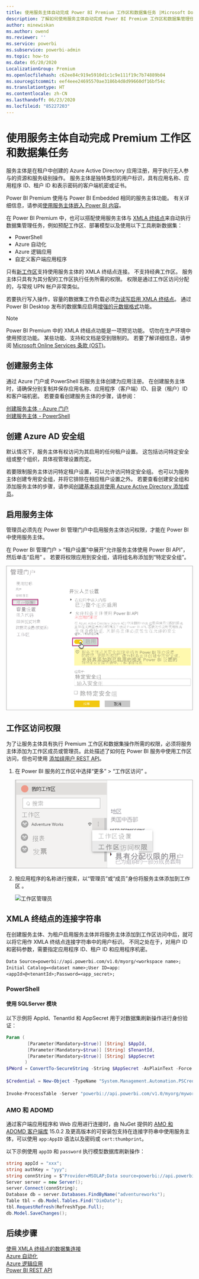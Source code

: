 ```yaml
---
title: 使用服务主体自动完成 Power BI Premium 工作区和数据集任务 |Microsoft Docs
description: 了解如何使用服务主体自动完成 Power BI Premium 工作区和数据集管理任务。
author: minewiskan
ms.author: owend
ms.reviewer: ''
ms.service: powerbi
ms.subservice: powerbi-admin
ms.topic: how-to
ms.date: 05/20/2020
LocalizationGroup: Premium
ms.openlocfilehash: c62ee84c919e5910d1c1c9e111f19c7b74889b04
ms.sourcegitcommit: eef4eee24695570ae3186b4d8d99660df16bf54c
ms.translationtype: HT
ms.contentlocale: zh-CN
ms.lasthandoff: 06/23/2020
ms.locfileid: "85227203"
---
```

# <a name="automate-premium-workspace-and-dataset-tasks-with-service-principals"></a>使用服务主体自动完成 Premium 工作区和数据集任务

服务主体是在租户中创建的 Azure Active Directory 应用注册，用于执行无人参与的资源和服务级别操作。 服务主体是独特类型的用户标识，具有应用名称、应用程序 ID、租户 ID 和表示密码的客户端机密或证书。

Power BI Premium 使用与 Power BI Embedded 相同的服务主体功能。 有关详细信息，请参阅[使用服务主体嵌入 Power BI 内容](../developer/embedded/embed-service-principal.md)。

在 Power BI Premium 中，也可以搭配使用服务主体与 [XMLA 终结点](service-premium-connect-tools.md)来自动执行数据集管理任务，例如预配工作区、部署模型以及使用以下工具刷新数据集：

- PowerShell
- Azure 自动化
- Azure 逻辑应用
- 自定义客户端应用程序

只有[新工作区](../collaborate-share/service-new-workspaces.md)支持使用服务主体的 XMLA 终结点连接。 不支持经典工作区。 服务主体只具有为其分配的工作区执行任务所需的权限。 权限是通过工作区访问分配的，与常规 UPN 帐户非常类似。

若要执行写入操作，容量的数据集工作负载必须[为读写启用 XMLA 终结点](service-premium-connect-tools.md#enable-xmla-read-write)。 通过 Power BI Desktop 发布的数据集应启用[增强的元数据格式](../connect-data/desktop-enhanced-dataset-metadata.md)功能。

> [!NOTE]
> Power BI Premium 中的 XMLA 终结点功能是一项预览功能。 切勿在生产环境中使用预览功能。 某些功能、支持和文档是受到限制的。  若要了解详细信息，请参阅 [Microsoft Online Services 条款 (OST)](https://www.microsoft.com/licensing/product-licensing/products?rtc=1)。

## <a name="create-a-service-principal"></a>创建服务主体

通过 Azure 门户或 PowerShell 将服务主体创建为应用注册。 在创建服务主体时，请确保分别复制并保存应用名称、应用程序（客户端）ID、目录（租户）ID 和客户端机密。 若要查看创建服务主体的步骤，请参阅：

[创建服务主体 - Azure 门户](https://docs.microsoft.com/azure/active-directory/develop/howto-create-service-principal-portal)   
[创建服务主体 - PowerShell](https://docs.microsoft.com/azure/active-directory/develop/howto-authenticate-service-principal-powershell)

## <a name="create-an-azure-ad-security-group"></a>创建 Azure AD 安全组

默认情况下，服务主体有权访问为其启用的任何租户设置。 这包括访问特定安全组或整个组织，具体视管理设置而定。

若要限制服务主体访问特定租户设置，可以允许访问特定安全组。 也可以为服务主体创建专用安全组，并将它排除在相应租户设置之外。 若要查看创建安全组和添加服务主体的步骤，请参阅[创建基本组并使用 Azure Active Directory 添加成员](https://docs.microsoft.com/azure/active-directory/fundamentals/active-directory-groups-create-azure-portal)。

## <a name="enable-service-principals"></a>启用服务主体

管理员必须先在 Power BI 管理门户中启用服务主体访问权限，才能在 Power BI 中使用服务主体。

在 Power BI 管理门户 > “租户设置”中展开“允许服务主体使用 Power BI API”，然后单击“启用”   。 若要将权限应用到安全组，请将组名称添加到“特定安全组”。

![工作区设置](media/service-premium-service-principal/admin-portal.png)

## <a name="workspace-access"></a>工作区访问权限

为了让服务主体具有执行 Premium 工作区和数据集操作所需的权限，必须将服务主体添加为工作区成员或管理员。此处描述了如何在 Power BI 服务中使用工作区访问，但也可使用 [添加组用户 REST API](https://docs.microsoft.com/rest/api/power-bi/groups/addgroupuser)。

1. 在 Power BI 服务的工作区中选择“更多” > “工作区访问” 。

    ![工作区设置](media/service-premium-service-principal/workspace-access.png)

2. 按应用程序的名称进行搜索，以“管理员”或“成员”身份将服务主体添加到工作区 。

    ![工作区管理员](media/service-premium-service-principal/add-service-principal-in-the-UI.png)

## <a name="connection-strings-for-the-xmla-endpoint"></a>XMLA 终结点的连接字符串

在创建服务主体、为租户启用服务主体并将服务主体添加到工作区访问中后，就可以将它用作 XMLA 终结点连接字符串中的用户标识。 不同之处在于，对用户 ID 和密码参数，需要指定应用程序 ID、租户 ID 和应用程序机密。

`Data Source=powerbi://api.powerbi.com/v1.0/myorg/<workspace name>; Initial Catalog=<dataset name>;User ID=app:<appId>@<tenantId>;Password=<app_secret>;`

### <a name="powershell"></a>PowerShell

#### <a name="using-sqlserver-module"></a>使用 SQLServer 模块

以下示例将 AppId、TenantId 和 AppSecret 用于对数据集刷新操作进行身份验证：

```powershell
Param (
        [Parameter(Mandatory=$true)] [String] $AppId,
        [Parameter(Mandatory=$true)] [String] $TenantId,
        [Parameter(Mandatory=$true)] [String] $AppSecret
       )
$PWord = ConvertTo-SecureString -String $AppSecret -AsPlainText -Force

$Credential = New-Object -TypeName "System.Management.Automation.PSCredential" -ArgumentList $AppId, $PWord

Invoke-ProcessTable -Server "powerbi://api.powerbi.com/v1.0/myorg/myworkspace" -TableName "mytable" -DatabaseName "mydataset" -RefreshType "Full" -ServicePrincipal -ApplicationId $AppId -TenantId $TenantId -Credential $Credential
```

### <a name="amo-and-adomd"></a>AMO 和 ADOMD

通过客户端应用程序和 Web 应用进行连接时，由 NuGet 提供的 [AMO 和 ADOMD 客户端库](https://docs.microsoft.com/azure/analysis-services/analysis-services-data-providers) 15.0.2 及更高版本的可安装包支持在连接字符串中使用服务主体，可以使用 `app:AppID` 语法以及密码或 `cert:thumbprint`。

以下示例使用 `appID` 和 `password` 执行模型数据库刷新操作：

```csharp
string appId = "xxx";
string authKey = "yyy";
string connString = $"Provider=MSOLAP;Data source=powerbi://api.powerbi.com/v1.0/<tenant>/<workspacename>;Initial catalog=<datasetname>;User ID=app:{appId};Password={authKey};";
Server server = new Server();
server.Connect(connString);
Database db = server.Databases.FindByName("adventureworks");
Table tbl = db.Model.Tables.Find("DimDate");
tbl.RequestRefresh(RefreshType.Full);
db.Model.SaveChanges();
```

## <a name="next-steps"></a>后续步骤

[使用 XMLA 终结点的数据集连接](service-premium-connect-tools.md)  
[Azure 自动化](https://docs.microsoft.com/azure/automation)  
[Azure 逻辑应用](https://docs.microsoft.com/azure/logic-apps/)  
[Power BI REST API](https://docs.microsoft.com/rest/api/power-bi/)
